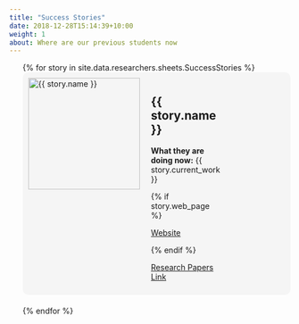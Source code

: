 ```yaml
---
title: "Success Stories"
date: 2018-12-28T15:14:39+10:00
weight: 1
about: Where are our previous students now
---
```

<div>
  <ul style="list-style-type: none;">
    {% for story in site.data.researchers.sheets.SuccessStories %}
      <li style="margin-bottom: 20px;">
        <div style="background-color: #f5f5f5; border-radius: 10px; padding: 10px;">
          <div style="display: flex; flex-direction: {% if forloop.index0 | modulo: 2 == 0 %}row{% else %}row-reverse{% endif %};">
            <div style="flex: 1;">
              <img src="{{ story.image | relative_url | replace: 'open?id=', 'uc?export=download&id=' }}" alt="{{ story.name }}" style="width: 200px; height: 200px;">
            </div>
            <div style="flex: 1; margin-left: 20px; margin-right: 200px;">
              <h2>{{ story.name }}</h2>
              <p><strong>What they are doing now:</strong> {{ story.current_work }}</p>
              {% if story.web_page %}
                <p><a href="{{ story.web_page }}" target="_blank">Website</a></p>
              {% endif %}
              <p><a href="{{ story.papers_link }}" target="_blank">Research Papers Link</a></p>
            </div>
          </div>
        </div>
      </li>
    {% endfor %}
  </ul>
</div>
